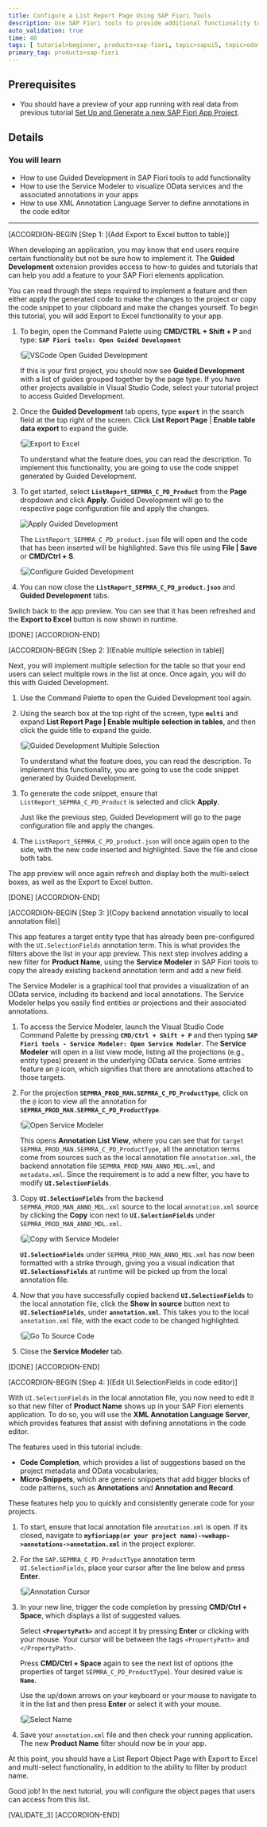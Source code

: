 ```yaml
---
title: Configure a List Report Page Using SAP Fiori Tools
description: Use SAP Fiori tools to provide additional functionality to your List Report Object Page app.
auto_validation: true
time: 40
tags: [ tutorial>beginner, products>sap-fiori, topic>sapui5, topic>odata, topic>user-interface]
primary_tag: products>sap-fiori
---
```


## Prerequisites
 - You should have a preview of your app running with real data from previous tutorial [Set Up and Generate a new SAP Fiori App Project](fiori-tools-generate-project).

## Details
### You will learn
- How to use Guided Development in SAP Fiori tools to add functionality
- How to use the Service Modeler to visualize OData services and the associated annotations in your apps
- How to use XML Annotation Language Server to define annotations in the code editor

---

[ACCORDION-BEGIN [Step 1: ](Add Export to Excel button to table)]

When developing an application, you may know that end users require certain functionality but not be sure how to implement it. The **Guided Development** extension provides access to how-to guides and tutorials that can help you add a feature to your SAP Fiori elements application.

You can read through the steps required to implement a feature and then either apply the generated code to make the changes to the project or copy the code snippet to your clipboard and make the changes yourself. To begin this tutorial, you will add Export to Excel functionality to your app.

1. To begin, open the Command Palette using **CMD/CTRL + Shift + P** and type: **`SAP Fiori tools: Open Guided Development`**

    !![VSCode Open Guided Development](t3-open-guided-development.png)

    If this is your first project, you should now see **Guided Development** with a list of guides grouped together by the page type. If you have other projects available in Visual Studio Code, select your tutorial project to access Guided Development.

2. Once the **Guided Development** tab opens, type **`export`** in the search field at the top right of the screen. Click **List Report Page** | **Enable table data export** to expand the guide.

    !![Export to Excel](t3-guided-development-export2.png)

    To understand what the feature does, you can read the description. To implement this functionality, you are going to use the code snippet generated by Guided Development.

3. To get started, select **`ListReport_SEPMRA_C_PD_Product`** from the **Page** dropdown and click **Apply**. Guided Development will go to the respective page configuration file and apply the changes.

    ![Apply Guided Development](t3-guided-development-export-apply.png)

    The `ListReport_SEPMRA_C_PD_product.json` file will open and the code that has been inserted will be highlighted. Save this file using **File | Save** or **CMD/Ctrl + S**.

    !![Configure Guided Development](t3-guided-development-export-apply-config.png)

4. You can now close the **`ListReport_SEPMRA_C_PD_product.json`** and **Guided Development** tabs.

Switch back to the app preview. You can see that it has been refreshed and the **Export to Excel** button is now shown in runtime.

[DONE]
[ACCORDION-END]

[ACCORDION-BEGIN [Step 2: ](Enable multiple selection in table)]

Next, you will implement multiple selection for the table so that your end users can select multiple rows in the list at once. Once again, you will do this with Guided Development.

1. Use the Command Palette to open the Guided Development tool again.

2. Using the search box at the top right of the screen, type **`multi`** and expand **List Report Page | Enable multiple selection in tables**, and then click the guide title to expand the guide.

    !![Guided Development Multiple Selection](t3-guided-development-multiple-selection2.png)

    To understand what the feature does, you can read the description. To implement this functionality, you are going to use the code snippet generated by Guided Development.

3. To generate the code snippet, ensure that `ListReport_SEPMRA_C_PD_Product` is selected and click **Apply**.

    Just like the previous step, Guided Development will go to the page configuration file and apply the changes.

4. The `ListReport_SEPMRA_C_PD_product.json` will once again open to the side, with the new code inserted and highlighted. Save the file and close both tabs.

The app preview will once again refresh and display both the multi-select boxes, as well as the Export to Excel button.

[DONE]
[ACCORDION-END]


[ACCORDION-BEGIN [Step 3: ](Copy backend annotation visually to local annotation file)]

This app features a target entity type that has already been pre-configured with the `UI.SelectionFields` annotation term. This is what provides the filters above the list in your app preview. This next step involves adding a new filter for **Product Name**, using the **Service Modeler** in SAP Fiori tools to copy the already existing backend annotation term and add a new field.

The Service Modeler is a graphical tool that provides a visualization of an OData service, including its backend and local annotations. The Service Modeler helps you easily find entities or projections and their associated annotations.

1. To access the Service Modeler, launch the Visual Studio Code Command Palette by pressing **`CMD/Ctrl + Shift + P`** and then typing **`SAP Fiori tools - Service Modeler: Open Service Modeler`**. The **Service Modeler** will open in a list view mode, listing all the projections (e.g., entity types) present in the underlying OData service. Some entries feature an `@` icon, which signifies that there are annotations attached to those targets.

2. For the projection **`SEPMRA_PROD_MAN.SEPMRA_C_PD_ProductType`**, click on the `@` icon to view all the annotation for **`SEPMRA_PROD_MAN.SEPMRA_C_PD_ProductType`**.

    !![Open Service Modeler](t3-service-modeler-launch-annotation-view2.png)

    This opens **Annotation List View**, where you can see that for `target SEPMRA_PROD_MAN.SEPMRA_C_PD_ProductType`, all the annotation terms come from sources such as the local annotation file `annotation.xml`, the backend annotation file `SEPMRA_PROD_MAN_ANNO_MDL.xml`, and `metadata.xml`. Since the requirement is to add a new filter, you have to modify **`UI.SelectionFields`**.

3. Copy **`UI.SelectionFields`** from the backend `SEPMRA_PROD_MAN_ANNO_MDL.xml` source to the local `annotation.xml` source by clicking the **Copy** icon next to **`UI.SelectionFields`** under `SEPMRA_PROD_MAN_ANNO_MDL.xml`.

    !![Copy with Service Modeler](t3-service-modeler-copy2.png)

    **`UI.SelectionFields`** under `SEPMRA_PROD_MAN_ANNO_MDL.xml` has now been formatted with a strike through, giving you a visual indication that **`UI.SelectionsFields`** at runtime will be picked up from the local annotation file.

4. Now that you have successfully copied backend **`UI.SelectionFields`** to the local annotation file, click the **Show in source** button next to **`UI.SelectionFields`**, under **`annotation.xml`**. This takes you to the local `annotation.xml` file, with the exact code to be changed highlighted.

    !![Go To Source Code](t3-service-modeler-goto-code2.png)

5. Close the **Service Modeler** tab.

[DONE]
[ACCORDION-END]

[ACCORDION-BEGIN [Step 4: ](Edit UI.SelectionFields in code editor)]

With `UI.SelectionFields` in the local annotation file, you now need to edit it so that new filter of **Product Name** shows up in your SAP Fiori elements application. To do so, you will use the **XML Annotation Language Server**, which provides features that assist with defining annotations in the code editor.

The features used in this tutorial include:

- **Code Completion**, which provides a list of suggestions based on the project metadata and OData vocabularies;
- **Micro-Snippets**, which are generic snippets that add bigger blocks of code patterns, such as **Annotations** and **Annotation and Record**.

These features help you to quickly and consistently generate code for your projects.

1. To start, ensure that local annotation file `annotation.xml` is open. If its closed, navigate to **`myfioriapp(or your project name)->webapp->annotations->annotation.xml`** in the project explorer.

2. For the `SAP.SEPMRA_C_PD_ProductType` annotation term `UI.SelectionFields`, place your cursor after the line below and press **Enter**.

    !![Annotation Cursor](t3-annotation-modeler-cursor2.png)

3. In your new line, trigger the code completion by pressing **CMD/Ctrl + Space**, which displays a list of suggested values.

    Select **`<PropertyPath>`** and accept it by pressing **Enter** or clicking with your mouse. Your cursor will be between the tags `<PropertyPath>` and `</PropertyPath>`.

    Press **CMD/Ctrl + Space** again to see the next list of options (the properties of target `SEPMRA_C_PD_ProductType`). Your desired value is **`Name`**.

    Use the up/down arrows on your keyboard or your mouse to navigate to it in the list and then press **Enter** or select it with your mouse.

    !![Select Name](t3-annotation-modeler-SelectionField2.gif)

4. Save your `annotation.xml` file and then check your running application. The new **Product Name** filter should now be in your app.

At this point, you should have a List Report Object Page with Export to Excel and multi-select functionality, in addition to the ability to filter by product name.

Good job! In the next tutorial, you will configure the object pages that users can access from this list.

[VALIDATE_3]
[ACCORDION-END]
